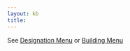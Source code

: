 ```yaml
---
layout: kb
title:
---
```


See [Designation Menu](designations.html) or [Building Menu](buildings.html)